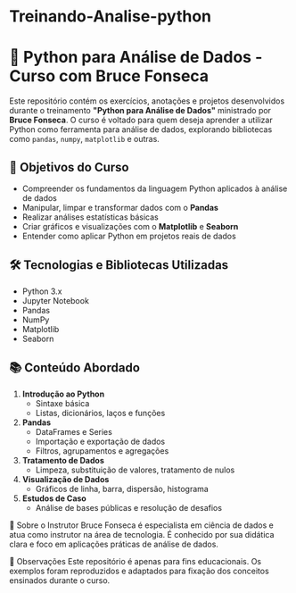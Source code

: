 # Treinando-Analise-python

# 🐍 Python para Análise de Dados - Curso com Bruce Fonseca

Este repositório contém os exercícios, anotações e projetos desenvolvidos durante o treinamento **"Python para Análise de Dados"** ministrado por **Bruce Fonseca**. O curso é voltado para quem deseja aprender a utilizar Python como ferramenta para análise de dados, explorando bibliotecas como `pandas`, `numpy`, `matplotlib` e outras.

## 🧠 Objetivos do Curso

- Compreender os fundamentos da linguagem Python aplicados à análise de dados
- Manipular, limpar e transformar dados com o **Pandas**
- Realizar análises estatísticas básicas
- Criar gráficos e visualizações com o **Matplotlib** e **Seaborn**
- Entender como aplicar Python em projetos reais de dados

## 🛠️ Tecnologias e Bibliotecas Utilizadas

- Python 3.x
- Jupyter Notebook
- Pandas
- NumPy
- Matplotlib
- Seaborn



## 📚 Conteúdo Abordado

1. **Introdução ao Python**
   - Sintaxe básica
   - Listas, dicionários, laços e funções
2. **Pandas**
   - DataFrames e Series
   - Importação e exportação de dados
   - Filtros, agrupamentos e agregações
3. **Tratamento de Dados**
   - Limpeza, substituição de valores, tratamento de nulos
4. **Visualização de Dados**
   - Gráficos de linha, barra, dispersão, histograma
5. **Estudos de Caso**
   - Análise de bases públicas e resolução de desafios




🙋 Sobre o Instrutor
Bruce Fonseca é especialista em ciência de dados e atua como instrutor na área de tecnologia. É conhecido por sua didática clara e foco em aplicações práticas de análise de dados.

📌 Observações
Este repositório é apenas para fins educacionais. Os exemplos foram reproduzidos e adaptados para fixação dos conceitos ensinados durante o curso.



